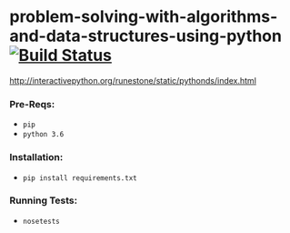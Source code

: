 # problem-solving-with-algorithms-and-data-structures-using-python [![Build Status](https://travis-ci.com/scottx611x/problem-solving-with-algorithms-and-data-structures-using-python.svg?token=EkzyvwdZ2jcY78ErmS88&branch=master)](https://travis-ci.com/scottx611x/problem-solving-with-algorithms-and-data-structures-using-python)

http://interactivepython.org/runestone/static/pythonds/index.html

### Pre-Reqs:
- `pip`
- `python 3.6`

### Installation:
- `pip install requirements.txt`

### Running Tests:
- `nosetests`
